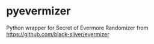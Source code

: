 # pyevermizer

Python wrapper for Secret of Evermore Randomizer from
https://github.com/black-sliver/evermizer
